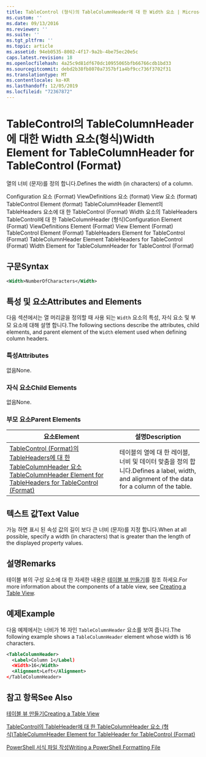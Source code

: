 ```yaml
---
title: TableControl (형식)의 TableColumnHeader에 대 한 Width 요소 | Microsoft Docs
ms.custom: ''
ms.date: 09/13/2016
ms.reviewer: ''
ms.suite: ''
ms.tgt_pltfrm: ''
ms.topic: article
ms.assetid: 94eb0535-8002-4f17-9a2b-4be75ec20e5c
caps.latest.revision: 18
ms.openlocfilehash: 4a25c9d81df670dc10955065bfb66766cdb1bd33
ms.sourcegitcommit: debd2b38fb8070a7357bf1a4bf9cc736f3702f31
ms.translationtype: MT
ms.contentlocale: ko-KR
ms.lasthandoff: 12/05/2019
ms.locfileid: "72367872"
---
```

# <a name="width-element-for-tablecolumnheader-for-tablecontrol-format"></a><span data-ttu-id="f2126-102">TableControl의 TableColumnHeader에 대한 Width 요소(형식)</span><span class="sxs-lookup"><span data-stu-id="f2126-102">Width Element for TableColumnHeader for TableControl (Format)</span></span>

<span data-ttu-id="f2126-103">열의 너비 (문자)를 정의 합니다.</span><span class="sxs-lookup"><span data-stu-id="f2126-103">Defines the width (in characters) of a column.</span></span>

<span data-ttu-id="f2126-104">Configuration 요소 (Format) ViewDefinitions 요소 (format) View 요소 (format) TableControl Element (format) TableColumnHeader Element의 TableHeaders 요소에 대 한 TableControl (Format) Width 요소의 TableHeaders TableControl에 대 한 TableColumnHeader (형식)</span><span class="sxs-lookup"><span data-stu-id="f2126-104">Configuration Element (Format) ViewDefinitions Element (Format) View Element (Format) TableControl Element (Format) TableHeaders Element for TableControl (Format) TableColumnHeader Element TableHeaders for TableControl (Format) Width Element for TableColumnHeader for TableControl (Format)</span></span>

## <a name="syntax"></a><span data-ttu-id="f2126-105">구문</span><span class="sxs-lookup"><span data-stu-id="f2126-105">Syntax</span></span>

```xml
<Width>NumberOfCharacters</Width>
```

## <a name="attributes-and-elements"></a><span data-ttu-id="f2126-106">특성 및 요소</span><span class="sxs-lookup"><span data-stu-id="f2126-106">Attributes and Elements</span></span>

<span data-ttu-id="f2126-107">다음 섹션에서는 열 머리글을 정의할 때 사용 되는 `Width` 요소의 특성, 자식 요소 및 부모 요소에 대해 설명 합니다.</span><span class="sxs-lookup"><span data-stu-id="f2126-107">The following sections describe the attributes, child elements, and parent element of the `Width` element used when defining column headers.</span></span>

### <a name="attributes"></a><span data-ttu-id="f2126-108">특성</span><span class="sxs-lookup"><span data-stu-id="f2126-108">Attributes</span></span>

<span data-ttu-id="f2126-109">없음</span><span class="sxs-lookup"><span data-stu-id="f2126-109">None.</span></span>

### <a name="child-elements"></a><span data-ttu-id="f2126-110">자식 요소</span><span class="sxs-lookup"><span data-stu-id="f2126-110">Child Elements</span></span>

<span data-ttu-id="f2126-111">없음</span><span class="sxs-lookup"><span data-stu-id="f2126-111">None.</span></span>

### <a name="parent-elements"></a><span data-ttu-id="f2126-112">부모 요소</span><span class="sxs-lookup"><span data-stu-id="f2126-112">Parent Elements</span></span>

|<span data-ttu-id="f2126-113">요소</span><span class="sxs-lookup"><span data-stu-id="f2126-113">Element</span></span>|<span data-ttu-id="f2126-114">설명</span><span class="sxs-lookup"><span data-stu-id="f2126-114">Description</span></span>|
|-------------|-----------------|
|[<span data-ttu-id="f2126-115">TableControl (Format)의 TableHeaders에 대 한 TableColumnHeader 요소</span><span class="sxs-lookup"><span data-stu-id="f2126-115">TableColumnHeader Element for TableHeaders for TableControl (Format)</span></span>](./tablecolumnheader-element-format.md)|<span data-ttu-id="f2126-116">테이블의 열에 대 한 레이블, 너비 및 데이터 맞춤을 정의 합니다.</span><span class="sxs-lookup"><span data-stu-id="f2126-116">Defines a label, width, and alignment of the data for a column of the table.</span></span>|

## <a name="text-value"></a><span data-ttu-id="f2126-117">텍스트 값</span><span class="sxs-lookup"><span data-stu-id="f2126-117">Text Value</span></span>

<span data-ttu-id="f2126-118">가능 하면 표시 된 속성 값의 길이 보다 큰 너비 (문자)를 지정 합니다.</span><span class="sxs-lookup"><span data-stu-id="f2126-118">When at all possible, specify a width (in characters) that is greater than the length of the displayed property values.</span></span>

## <a name="remarks"></a><span data-ttu-id="f2126-119">설명</span><span class="sxs-lookup"><span data-stu-id="f2126-119">Remarks</span></span>

<span data-ttu-id="f2126-120">테이블 뷰의 구성 요소에 대 한 자세한 내용은 [테이블 뷰 만들기](./creating-a-table-view.md)를 참조 하세요.</span><span class="sxs-lookup"><span data-stu-id="f2126-120">For more information about the components of a table view, see [Creating a Table View](./creating-a-table-view.md).</span></span>

## <a name="example"></a><span data-ttu-id="f2126-121">예제</span><span class="sxs-lookup"><span data-stu-id="f2126-121">Example</span></span>

<span data-ttu-id="f2126-122">다음 예제에서는 너비가 16 자인 `TableColumnHeader` 요소를 보여 줍니다.</span><span class="sxs-lookup"><span data-stu-id="f2126-122">The following example shows a `TableColumnHeader` element whose width is 16 characters.</span></span>

```xml
<TableColumnHeader>
  <Label>Column 1</Label)
  <Width>16</Width>
  <Alignment>Left</Alignment>
</TableColumnHeader>
```

## <a name="see-also"></a><span data-ttu-id="f2126-123">참고 항목</span><span class="sxs-lookup"><span data-stu-id="f2126-123">See Also</span></span>

[<span data-ttu-id="f2126-124">테이블 뷰 만들기</span><span class="sxs-lookup"><span data-stu-id="f2126-124">Creating a Table View</span></span>](./creating-a-table-view.md)

[<span data-ttu-id="f2126-125">TableControl의 TableHeader에 대 한 TableColumnHeader 요소 (형식)</span><span class="sxs-lookup"><span data-stu-id="f2126-125">TableColumnHeader Element for TableHeader for TableControl (Format)</span></span>](./tablecolumnheader-element-format.md)

[<span data-ttu-id="f2126-126">PowerShell 서식 파일 작성</span><span class="sxs-lookup"><span data-stu-id="f2126-126">Writing a PowerShell Formatting File</span></span>](./writing-a-powershell-formatting-file.md)
